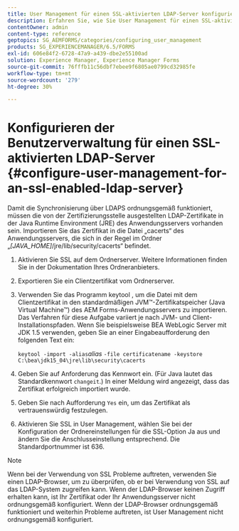 ```yaml
---
title: User Management für einen SSL-aktivierten LDAP-Server konfigurieren
description: Erfahren Sie, wie Sie User Management für einen SSL-aktivierten LDAP-Server konfigurieren, damit die Synchronisierung aktiviert wird, um Über LDAPS ordnungsgemäß zu funktionieren.
contentOwner: admin
content-type: reference
geptopics: SG_AEMFORMS/categories/configuring_user_management
products: SG_EXPERIENCEMANAGER/6.5/FORMS
exl-id: 606e84f2-6728-47a9-a439-dbe2e55100ad
solution: Experience Manager, Experience Manager Forms
source-git-commit: 76fffb11c56dbf7ebee9f6805ae0799cd32985fe
workflow-type: tm+mt
source-wordcount: '279'
ht-degree: 30%

---
```


# Konfigurieren der Benutzerverwaltung für einen SSL-aktivierten LDAP-Server {#configure-user-management-for-an-ssl-enabled-ldap-server}

Damit die Synchronisierung über LDAPS ordnungsgemäß funktioniert, müssen die von der Zertifizierungsstelle ausgestellten LDAP-Zertifikate in der Java Runtime Environment (JRE) des Anwendungsservers vorhanden sein. Importieren Sie das Zertifikat in die Datei „cacerts“ des Anwendungsservers, die sich in der Regel im Ordner „*[JAVA_HOME]*/jre/lib/security/cacerts“ befindet.

1. Aktivieren Sie SSL auf dem Ordnerserver. Weitere Informationen finden Sie in der Dokumentation Ihres Ordneranbieters.
1. Exportieren Sie ein Clientzertifikat vom Ordnerserver.
1. Verwenden Sie das Programm keytool , um die Datei mit dem Clientzertifikat in den standardmäßigen JVM™-Zertifikatspeicher (Java Virtual Machine™) des AEM Forms-Anwendungsservers zu importieren. Das Verfahren für diese Aufgabe variiert je nach JVM- und Client-Installationspfaden. Wenn Sie beispielsweise BEA WebLogic Server mit JDK 1.5 verwenden, geben Sie an einer Eingabeaufforderung den folgenden Text ein:

   `keytool -import -alias`*alias* `-file certificatename -keystore C:\bea\jdk15_04\jre\lib\security\cacerts`

1. Geben Sie auf Anforderung das Kennwort ein. (Für Java lautet das Standardkennwort `changeit`.) In einer Meldung wird angezeigt, dass das Zertifikat erfolgreich importiert wurde.
1. Geben Sie nach Aufforderung `Yes` ein, um das Zertifikat als vertrauenswürdig festzulegen.
1. Aktivieren Sie SSL in User Management, wählen Sie bei der Konfiguration der Ordnereinstellungen für die SSL-Option Ja aus und ändern Sie die Anschlusseinstellung entsprechend. Die Standardportnummer ist 636.

>[!NOTE]
>
>Wenn bei der Verwendung von SSL Probleme auftreten, verwenden Sie einen LDAP-Browser, um zu überprüfen, ob er bei Verwendung von SSL auf das LDAP-System zugreifen kann. Wenn der LDAP-Browser keinen Zugriff erhalten kann, ist Ihr Zertifikat oder Ihr Anwendungsserver nicht ordnungsgemäß konfiguriert. Wenn der LDAP-Browser ordnungsgemäß funktioniert und weiterhin Probleme auftreten, ist User Management nicht ordnungsgemäß konfiguriert.
